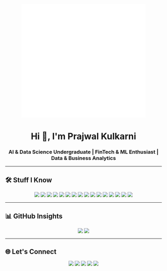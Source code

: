 <p align="center">
  <img src="data-datos.gif" alt="data animation" width="400"/>
</p>

<h1 align="center">Hi 👋, I'm Prajwal Kulkarni</h1>
<h3 align="center">AI & Data Science Undergraduate | FinTech & ML Enthusiast | Data & Business Analytics</h3>

---
## 🛠️ Stuff I Know

<p align="center">
  <a href="https://www.python.org/" target="_blank"><img src="https://skillicons.dev/icons?i=python" height="40"/></a> 
  <a href="https://isocpp.org/" target="_blank"><img src="https://skillicons.dev/icons?i=cpp" height="40"/></a> 
  <a href="https://developer.mozilla.org/en-US/docs/Web/HTML" target="_blank"><img src="https://skillicons.dev/icons?i=html" height="40"/></a> 
  <a href="https://developer.mozilla.org/en-US/docs/Web/CSS" target="_blank"><img src="https://skillicons.dev/icons?i=css" height="40"/></a> 
  <a href="https://numpy.org/" target="_blank"><img src="https://avatars.githubusercontent.com/u/288276?s=200&v=4" height="40"/></a> 
  <a href="https://pandas.pydata.org/" target="_blank"><img src="https://pandas.pydata.org/static/img/pandas_mark.svg" height="40"/></a> 
  <a href="https://matplotlib.org/" target="_blank"><img src="https://upload.wikimedia.org/wikipedia/commons/8/84/Matplotlib_icon.svg" height="40"/></a> 
  <a href="https://scikit-learn.org/" target="_blank"><img src="https://skillicons.dev/icons?i=sklearn" height="40"/></a> 
  <a href="https://www.tensorflow.org/" target="_blank"><img src="https://skillicons.dev/icons?i=tensorflow" height="40"/></a> 
  <a href="https://keras.io/" target="_blank"><img src="https://avatars.githubusercontent.com/u/34455048?s=200&v=4" height="40"/></a> 
  <a href="https://flask.palletsprojects.com/" target="_blank"><img src="https://skillicons.dev/icons?i=flask" height="40"/></a> 
  <a href="https://streamlit.io/" target="_blank"><img src="https://streamlit.io/images/brand/streamlit-logo-secondary-colormark-darktext.png" height="40"/></a> 
  <a href="https://powerbi.microsoft.com/" target="_blank"><img src="https://github.com/microsoft/PowerBI-Icons/raw/main/SVG/Power-BI.svg" height="40"/></a> 
  <a href="https://www.mysql.com/" target="_blank"><img src="https://skillicons.dev/icons?i=mysql" height="40"/></a> 
  <a href="https://git-scm.com/" target="_blank"><img src="https://skillicons.dev/icons?i=git" height="40"/></a> 
  <a href="https://firebase.google.com/" target="_blank"><img src="https://skillicons.dev/icons?i=firebase" height="40"/></a>

---

## 📊 GitHub Insights
<p align="center">
  <img src="https://github-readme-streak-stats.herokuapp.com/?user=stupefyingcoder&theme=tokyonight&hide_border=true" height="180"/>
  <img src="https://github-readme-stats.vercel.app/api/top-langs/?username=stupefyingcoder&layout=compact&theme=tokyonight&hide_border=true" height="180"/>
</p>

---

## 🌐 Let's Connect
<p align="center">
  <a href="https://www.linkedin.com/in/prajwal-kulkarni-398359153" target="_blank"><img src="https://img.shields.io/badge/LinkedIn-0A66C2?style=for-the-badge&logo=linkedin&logoColor=white"/></a>
  <a href="mailto:prajwalkulk3@gmail.com"><img src="https://img.shields.io/badge/Gmail-D14836?style=for-the-badge&logo=gmail&logoColor=white"/></a>
  <a href="https://github.com/stupefyingcoder" target="_blank"><img src="https://img.shields.io/badge/GitHub-181717?style=for-the-badge&logo=github&logoColor=white"/></a>
  <a href="https://x.com/kprajwal206" target="_blank"><img src="https://img.shields.io/badge/Twitter-1DA1F2?style=for-the-badge&logo=twitter&logoColor=white"/></a>
  <a href="https://www.kaggle.com/spacemos" target="_blank"><img src="https://img.shields.io/badge/Kaggle-20BEFF?style=for-the-badge&logo=kaggle&logoColor=white"/></a>
</p>
